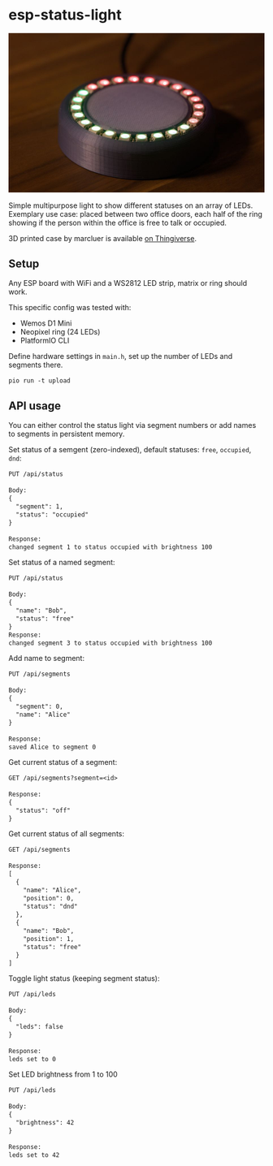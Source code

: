 # esp-status-light


![ESP Status light](light.jpg)

Simple multipurpose light to show different statuses on an array of LEDs. Exemplary use case: placed between two office doors, each half of the ring showing if the person within the office is free to talk or occupied.

3D printed case by marcluer is available [on Thingiverse](https://www.thingiverse.com/thing:3080212).

## Setup

Any ESP board with WiFi and a WS2812 LED strip, matrix or ring should work.

This specific config was tested with:

- Wemos D1 Mini
- Neopixel ring (24 LEDs)
- PlatformIO CLI

Define hardware settings in `main.h`, set up the number of LEDs and segments there.

```
pio run -t upload
```

## API usage

You can either control the status light via segment numbers or add names to segments in persistent memory.

Set status of a semgent (zero-indexed), default statuses: `free`, `occupied`, `dnd`:

```
PUT /api/status

Body:
{
  "segment": 1,
  "status": "occupied"
}

Response: 
changed segment 1 to status occupied with brightness 100
```

Set status of a named segment:

```
PUT /api/status

Body:
{
  "name": "Bob",
  "status": "free"
}
Response: 
changed segment 3 to status occupied with brightness 100
```

Add name to segment:

```
PUT /api/segments

Body:
{
  "segment": 0,
  "name": "Alice"
}

Response:
saved Alice to segment 0
```

Get current status of a segment:
```
GET /api/segments?segment=<id>

Response:
{
  "status": "off"
}
```

Get current status of all segments:
```
GET /api/segments

Response:
[
  {
    "name": "Alice",
    "position": 0,
    "status": "dnd"
  },
  {
    "name": "Bob",
    "position": 1,
    "status": "free"
  }
]
```

Toggle light status (keeping segment status):
```
PUT /api/leds

Body:
{
  "leds": false
}

Response: 
leds set to 0
```

Set LED brightness from 1 to 100
```
PUT /api/leds

Body:
{
  "brightness": 42
}

Response: 
leds set to 42
```
